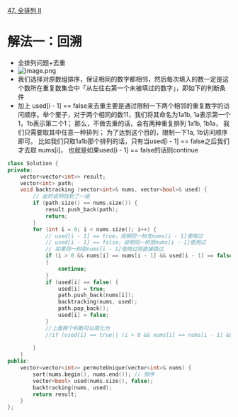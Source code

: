 [47. 全排列 II](https://leetcode-cn.com/problems/permutations-ii/description/)




# 解法一：回溯
- 全排列问题+去重
- ![image.png](https://i.loli.net/2021/07/17/3KVab8kn52RFJMB.png)
- 我们选择对原数组排序，保证相同的数字都相邻，然后每次填入的数一定是这个数所在重复数集合中「从左往右第一个未被填过的数字」，即如下的判断条件
- 加上 used[i - 1] == false来去重主要是通过限制一下两个相邻的重复数字的访问顺序。举个栗子，对于两个相同的数11，我们将其命名为1a1b, 1a表示第一个1，1b表示第二个1； 那么，不做去重的话，会有两种重复排列 1a1b, 1b1a， 我们只需要取其中任意一种排列； 为了达到这个目的，限制一下1a, 1b访问顺序即可。 比如我们只取1a1b那个排列的话，只有当used[i - 1] == false之后我们才去取 nums[i]， 也就是如果used[i - 1] == false的话则continue
```C++
class Solution {
private:
    vector<vector<int>> result;
    vector<int> path;
    void backtracking (vector<int>& nums, vector<bool>& used) {
        // 此时说明找到了一组
        if (path.size() == nums.size()) {
            result.push_back(path);
            return;
        }
        for (int i = 0; i < nums.size(); i++) {
            // used[i - 1] == true，说明同一树支nums[i - 1]使用过
            // used[i - 1] == false，说明同一树层nums[i - 1]使用过
            // 如果同一树层nums[i - 1]使用过则直接跳过
            if (i > 0 && nums[i] == nums[i - 1] && used[i - 1] == false) //去重,具体看图
            {
                continue;
            }
            if (used[i] == false) {
                used[i] = true;
                path.push_back(nums[i]);
                backtracking(nums, used);
                path.pop_back();
                used[i] = false;
            }
            //上面两个判断可以简化为
            //if (used[i] == true|| (i > 0 && nums[i] == nums[i - 1] && used[i - 1] == false))  continue;
            
        }
    }
public:
    vector<vector<int>> permuteUnique(vector<int>& nums) {
        sort(nums.begin(), nums.end()); // 排序
        vector<bool> used(nums.size(), false);
        backtracking(nums, used);
        return result;
    }
};



```
